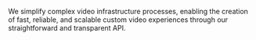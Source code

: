 We simplify complex video infrastructure processes, enabling the creation of fast, reliable, and scalable custom video experiences through our straightforward and transparent API.
